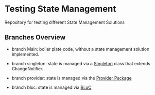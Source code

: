 # Testing State Management
Repository for testing different State Management Solutions

## Branches Overview
- branch Main: boiler plate code, without a state management solution implemented.

- branch singleton: state is managed via a [Singleton](https://flutterbyexample.com/lesson/singletons) class that extends ChangeNotifier.

- branch provider: state is managed via the [Provider Package](https://pub.dev/packages/provider)

- branch bloc: state is managed via [BLoC](https://pub.dev/packages/flutter_bloc)
